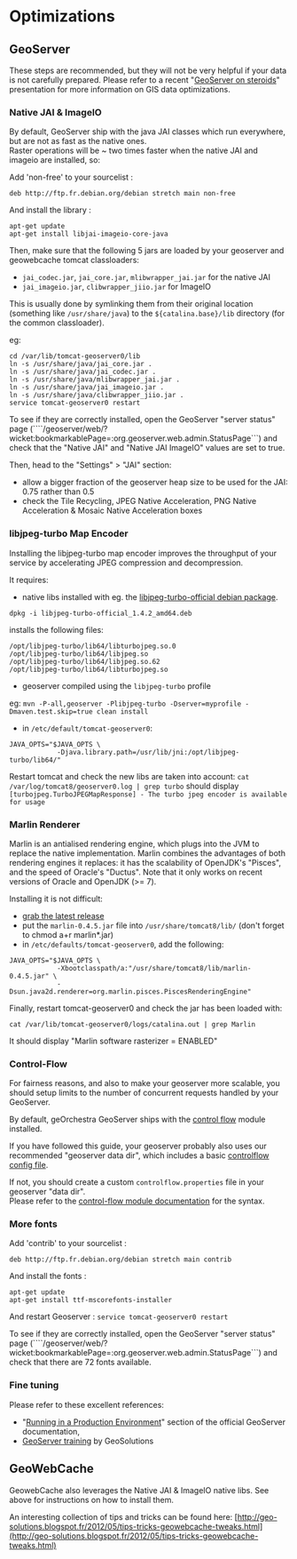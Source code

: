 # Optimizations

## GeoServer

These steps are recommended, but they will not be very helpful if your data is not carefully prepared.
Please refer to a recent "[GeoServer on steroids](http://fr.slideshare.net/geosolutions/gs-steroids-foss4ge2014)" presentation for more information on GIS data optimizations. 

### Native JAI & ImageIO

By default, GeoServer ship with the java JAI classes which run everywhere, but are not as fast as the native ones.  
Raster operations will be ~ two times faster when the native JAI and imageio are installed, so: 

Add 'non-free' to your sourcelist : 
```
deb http://ftp.fr.debian.org/debian stretch main non-free
```

And install the library :
```
apt-get update
apt-get install libjai-imageio-core-java
```

Then, make sure that the following 5 jars are loaded by your geoserver and geowebcache tomcat classloaders:
 * ```jai_codec.jar```, ```jai_core.jar```, ```mlibwrapper_jai.jar``` for the native JAI
 * ```jai_imageio.jar```, ```clibwrapper_jiio.jar``` for ImageIO

This is usually done by symlinking them from their original location (something like ```/usr/share/java```) to the ```${catalina.base}/lib``` directory (for the common classloader).

eg:
```
cd /var/lib/tomcat-geoserver0/lib
ln -s /usr/share/java/jai_core.jar .
ln -s /usr/share/java/jai_codec.jar .
ln -s /usr/share/java/mlibwrapper_jai.jar .
ln -s /usr/share/java/jai_imageio.jar .
ln -s /usr/share/java/clibwrapper_jiio.jar .
service tomcat-geoserver0 restart
```

To see if they are correctly installed, open the GeoServer "server status" page (````/geoserver/web/?wicket:bookmarkablePage=:org.geoserver.web.admin.StatusPage```) and check that the "Native JAI" and "Native JAI ImageIO" values are set to true.

Then, head to the "Settings" > "JAI" section:
 * allow a bigger fraction of the geoserver heap size to be used for the JAI: 0.75 rather than 0.5
 * check the Tile Recycling, JPEG Native Acceleration, PNG Native Acceleration & Mosaic Native Acceleration boxes


### libjpeg-turbo Map Encoder

Installing the libjpeg-turbo map encoder improves the throughput of your service by accelerating JPEG compression and decompression.

It requires:
 * native libs installed with eg. the [libjpeg-turbo-official debian package](http://sourceforge.net/projects/libjpeg-turbo/files/).
```
dpkg -i libjpeg-turbo-official_1.4.2_amd64.deb
```
installs the following files:
```
/opt/libjpeg-turbo/lib64/libturbojpeg.so.0
/opt/libjpeg-turbo/lib64/libjpeg.so
/opt/libjpeg-turbo/lib64/libjpeg.so.62
/opt/libjpeg-turbo/lib64/libturbojpeg.so
```
 * geoserver compiled using the ```libjpeg-turbo``` profile
 
 eg:
 ```mvn -P-all,geoserver -Plibjpeg-turbo -Dserver=myprofile -Dmaven.test.skip=true clean install```

 * in ```/etc/default/tomcat-geoserver0```:
```
JAVA_OPTS="$JAVA_OPTS \
            -Djava.library.path=/usr/lib/jni:/opt/libjpeg-turbo/lib64/"
```

Restart tomcat and check the new libs are taken into account: ```cat /var/log/tomcat8/geoserver0.log | grep turbo``` should display ```[turbojpeg.TurboJPEGMapResponse] - The turbo jpeg encoder is available for usage```

### Marlin Renderer

Marlin is an antialised rendering engine, which plugs into the JVM to replace the native implementation. 
Marlin combines the advantages of both rendering engines it replaces: it has the scalability of OpenJDK's "Pisces", and the speed of Oracle's "Ductus". 
Note that it only works on recent versions of Oracle and OpenJDK (>= 7).

Installing it is not difficult:
 * [grab the latest release](https://github.com/bourgesl/marlin-renderer/releases)
 * put the ```marlin-0.4.5.jar``` file into ```/usr/share/tomcat8/lib/``` (don't forget to chmod a+r marlin*.jar)
 * in ```/etc/defaults/tomcat-geoserver0```, add the following:

```
JAVA_OPTS="$JAVA_OPTS \
            -Xbootclasspath/a:"/usr/share/tomcat8/lib/marlin-0.4.5.jar" \
            -Dsun.java2d.renderer=org.marlin.pisces.PiscesRenderingEngine"
```

Finally, restart tomcat-geoserver0 and check the jar has been loaded with:
```
cat /var/lib/tomcat-geoserver0/logs/catalina.out | grep Marlin
```
It should display "Marlin software rasterizer = ENABLED"


### Control-Flow

For fairness reasons, and also to make your geoserver more scalable, you should setup limits to the number of concurrent requests handled by your GeoServer. 

By default, geOrchestra GeoServer ships with the [control flow](http://docs.geoserver.org/stable/en/user/extensions/controlflow/index.html) module installed.

If you have followed this guide, your geoserver probably also uses our recommended "geoserver data dir", which includes a basic [controlflow config file](https://github.com/georchestra/geoserver_minimal_datadir/blob/master/controlflow.properties).

If not, you should create a custom ```controlflow.properties``` file in your geoserver "data dir".  
Please refer to the [control-flow module documentation](http://docs.geoserver.org/latest/en/user/extensions/controlflow/index.html) for the syntax.

### More fonts

Add 'contrib' to your sourcelist : 
```
deb http://ftp.fr.debian.org/debian stretch main contrib
```

And install the fonts : 
```
apt-get update
apt-get install ttf-mscorefonts-installer
```

And restart Geoserver : `service tomcat-geoserver0 restart`

To see if they are correctly installed, open the GeoServer "server status" page (````/geoserver/web/?wicket:bookmarkablePage=:org.geoserver.web.admin.StatusPage```) and check that there are 72 fonts available.

### Fine tuning

Please refer to these excellent references:
 * "[Running in a Production Environment](http://docs.geoserver.org/stable/en/user/production/index.html)" section of the official GeoServer documentation,
 * [GeoServer training](http://geoserver.geo-solutions.it/edu/en/index.html) by GeoSolutions


## GeoWebCache

GeowebCache also leverages the Native JAI & ImageIO native libs. See above for instructions on how to install them.

An interesting collection of tips and tricks can be found here: [http://geo-solutions.blogspot.fr/2012/05/tips-tricks-geowebcache-tweaks.html](http://geo-solutions.blogspot.fr/2012/05/tips-tricks-geowebcache-tweaks.html)
